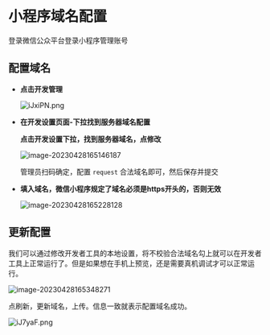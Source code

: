 # 小程序域名配置

登录微信公众平台登录小程序管理账号

## 配置域名

- **点击开发管理**

  ![iJxiPN.png](https://i.328888.xyz/2023/04/28/iJxiPN.png)

- **在开发设置页面-下拉找到服务器域名配置**

  **点击开发设置下拉，找到服务器域名，点修改**

  ![image-20230428165146187](C:\Users\Administrator\AppData\Roaming\Typora\typora-user-images\image-20230428165146187.png)

  管理员扫码确定，配置 `request` 合法域名即可，然后保存并提交

-  **填入域名，微信小程序规定了域名必须是https开头的，否则无效**

   ![image-20230428165228128](C:\Users\Administrator\AppData\Roaming\Typora\typora-user-images\image-20230428165228128.png)

## 更新配置

我们可以通过修改开发者工具的本地设置，将不校验合法域名勾上就可以在开发者工具上正常运行了。但是如果想在手机上预览，还是需要真机调试才可以正常运行。

 ![image-20230428165348271](C:\Users\Administrator\AppData\Roaming\Typora\typora-user-images\image-20230428165348271.png)

点刷新，更新域名，上传。信息一致就表示配置域名成功。

 ![iJ7yaF.png](https://i.328888.xyz/2023/04/28/iJ7yaF.png)